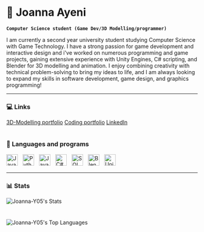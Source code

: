 # 🍓 Joanna Ayeni

**`Computer Science student (Game Dev/3D Modelling/programmer)`**

I am currently a second year university student studying Computer Science with Game Technology. I have a strong passion for game development and interactive design and i've worked on numerous programming and game projects, gaining extensive experience with Unity Engines, C# scripting, and Blender for 3D modelling and animation. I enjoy combining creativity with technical problem-solving to bring my ideas to life, and I am always looking to expand my skills in software development, game design, and graphics programming!

[3D-Modelling portfolio]: https://web-portfolio-ruddy-six.vercel.app
[Coding portfolio]: https://joannaa23.notion.site/My-coding-Portfolio-908ec956027d468c896f24f149209271?pvs=74
[LinkedIn]: https://www.linkedin.com/in/joanna-ayeni-a58108254/

--- 

### 💻 Links
[3D-Modelling portfolio]
[Coding portfolio]
[LinkedIn]

#

### 🔧 Languages and programs
<img align="left" alt="Java" width="30px" style="padding-right:10px;" src="https://cdn.jsdelivr.net/gh/devicons/devicon@latest/icons/java/java-original.svg" />
<img align="left" alt="Python" width="30px" style="padding-right:10px;" src="https://cdn.jsdelivr.net/gh/devicons/devicon@latest/icons/python/python-original.svg" />
<img align="left" alt="JavaScript" width="30px" style="padding-right:10px;" src="https://cdn.jsdelivr.net/gh/devicons/devicon@latest/icons/javascript/javascript-original.svg" />
<img align="left" alt="C#" width="30px" style="padding-right:10px;" src="https://cdn.jsdelivr.net/gh/devicons/devicon@latest/icons/csharp/csharp-original.svg" />
<img align="left" alt="SQL" width="30px" style="padding-right:10px;" src="https://cdn.jsdelivr.net/gh/devicons/devicon@latest/icons/mysql/mysql-plain-wordmark.svg" />
<img align="left" alt="Blender" width="30px" style="padding-right:10px;" src="https://cdn.jsdelivr.net/gh/devicons/devicon@latest/icons/blender/blender-original.svg" />
<img align="left" alt="Unity Engines" width="30px" style="padding-right:10px;" src="https://cdn.jsdelivr.net/gh/devicons/devicon@latest/icons/unity/unity-original.svg" />

<br />
<br />

---


### 📊 Stats
![Joanna-Y05's Stats](https://github-readme-stats.vercel.app/api?username=Joanna-Y05&theme=solarized-light&show_icons=true&hide_border=true&count_private=true)
#
![Joanna-Y05's Top Languages](https://github-readme-stats.vercel.app/api/top-langs/?username=Joanna-y05&theme=solarized-light&show_icons=true&hide_border=true&layout=compact)
#


<!--
**Joanna-Y05/Joanna-Y05** is a ✨ _special_ ✨ repository because its `README.md` (this file) appears on your GitHub profile.

Here are some ideas to get you started:

- 🔭 I’m currently working on ...
- 🌱 I’m currently learning ...
- 👯 I’m looking to collaborate on ...
- 🤔 I’m looking for help with ...
- 💬 Ask me about ...
- 📫 How to reach me: ...
- 😄 Pronouns: ...
- ⚡ Fun fact: ...
-->
